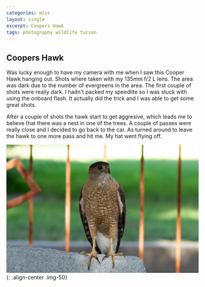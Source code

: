 ```yaml
---
categories: misc
layout: single
excerpt: Coopers Hawk
tags: photography wildlife tucson 
---
```

## Coopers Hawk
Was lucky enough to have my camera with me when I saw this Cooper Hawk hanging out. Shots where taken with my 135mm f/2 L lens.  The area was dark due to the number of evergreens in the area.  The first couple of shots were really dark. I hadn't packed my speedlite so I was stuck with using the onboard flash.  It actually did the trick and I was able to get some great shots.

After a couple of shots the hawk start to get aggresive, which leads me to believe that there was a nest in one of the trees.  A couple of passes were really close and I decided to go back to the car.  As turned around to leave the hawk to one more pass and hit me.  My hat went flying off.   

![](/assets/images/IMG_4844.JPG){: .align-center .img-50}